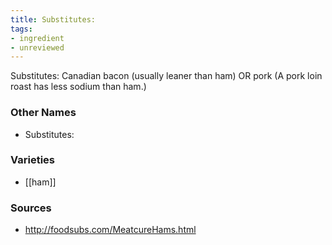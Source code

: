 ```yaml
---
title: Substitutes:
tags:
- ingredient
- unreviewed
---
```

Substitutes: Canadian bacon (usually leaner than ham) OR pork (A pork loin roast has less sodium than ham.)

### Other Names

* Substitutes:

### Varieties

* [[ham]]

### Sources
* http://foodsubs.com/MeatcureHams.html
